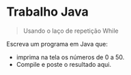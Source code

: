 # Trabalho Java
> Usando o laço de repetição While


Escreva um programa em Java que: 
- imprima na tela os números de 0 a 50.
- Compile e poste o resultado aqui.